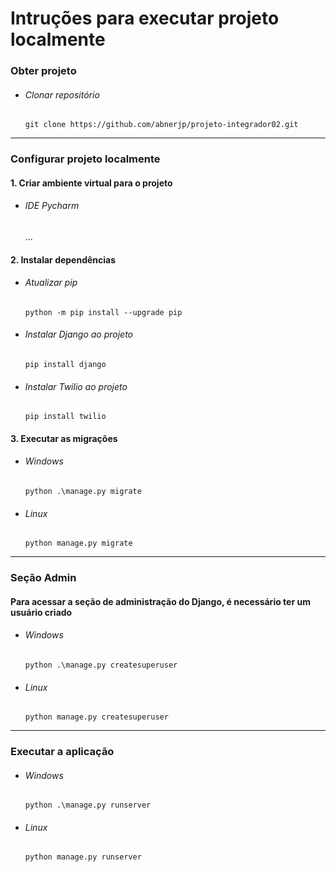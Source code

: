 # Intruções para executar projeto localmente

### Obter projeto
- ###### Clonar repositório
    ```
    git clone https://github.com/abnerjp/projeto-integrador02.git
    ```

---

### Configurar projeto localmente
#### 1. Criar ambiente virtual para o projeto
- ###### IDE Pycharm
    ...
#### 2. Instalar dependências
- ###### Atualizar pip
    ```
    python -m pip install --upgrade pip 
    ```

- ###### Instalar Django ao projeto
    ```
    pip install django
    ```

- ###### Instalar Twilio ao projeto
    ```
    pip install twilio
    ```

#### 3. Executar as migrações
- ###### Windows
    ```
    python .\manage.py migrate
    ```
- ###### Linux
  ```
  python manage.py migrate
  ```

---

### Seção Admin
#### Para acessar a seção de administração do Django, é necessário ter um usuário criado
- ###### Windows
    ```
    python .\manage.py createsuperuser
    ```
- ###### Linux
    ```
    python manage.py createsuperuser
    ```

---

### Executar a aplicação
- ###### Windows
    ```
    python .\manage.py runserver
    ```
- ###### Linux
    ```
    python manage.py runserver
    ```